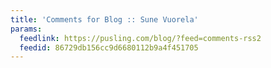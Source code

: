 ```yaml
---
title: 'Comments for Blog :: Sune Vuorela'
params:
  feedlink: https://pusling.com/blog/?feed=comments-rss2
  feedid: 86729db156cc9d6680112b9a4f451705
---
```

